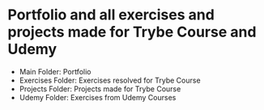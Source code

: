 # Portfolio and all exercises and projects made for Trybe Course and Udemy

- Main Folder: Portfolio
- Exercises Folder: Exercises resolved for Trybe Course
- Projects Folder: Projects made for Trybe Course
- Udemy Folder: Exercises from Udemy Courses
